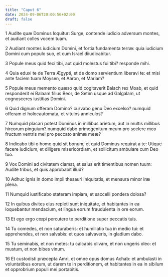 ```yaml
---
title: "Caput 6"
date: 2024-09-06T20:00:56+02:00
draft: false
---
```



1 Audite quæ Dominus loquitur: Surge, contende iudicio adversum montes, et audiant colles vocem tuam.

2 Audiant montes iudicium Domini, et fortia fundamenta terræ: quia iudicium Domini cum populo suo, et cum Israel diiudicabitur.

3 Popule meus quid feci tibi, aut quid molestus fui tibi? responde mihi.

4 Quia eduxi te de Terra Ægypti, et de domo servientium liberavi te: et misi ante faciem tuam Moysen, et Aaron, et Mariam?

5 Popule meus memento quæso quid cogitaverit Balach rex Moab, et quid responderit ei Balaam filius Beor, de Setim usque ad Galgalam, ut cognosceres iustitias Domini.

6 Quid dignum offeram Domino? curvabo genu Deo excelso? numquid offeram ei holocautomata, et vitulos anniculos?

7 Numquid placari potest Dominus in millibus arietum, aut in multis millibus hircorum pinguium? numquid dabo primogenitum meum pro scelere meo fructum ventris mei pro peccato animæ meæ?

8 Indicabo tibi o homo quid sit bonum, et quid Dominus requirat a te: Utique facere iudicium, et diligere misericordiam, et sollicitum ambulare cum Deo tuo.

9 Vox Domini ad civitatem clamat, et salus erit timentibus nomen tuum: Audite tribus, et quis approbabit illud?

10 Adhuc ignis in domo impii thesauri iniquitatis, et mensura minor iræ plena.

11 Numquid iustificabo stateram impiam, et saccelli pondera dolosa?

12 In quibus divites eius repleti sunt iniquitate, et habitantes in ea loquebantur mendacium, et lingua eorum fraudulenta in ore eorum.

13 Et ego ergo cœpi percutere te perditione super peccatis tuis.

14 Tu comedes, et non saturaberis: et humiliatio tua in medio tui: et apprehendes, et non salvabis: et quos salvaveris, in gladium dabo.

15 Tu seminabis, et non metes: tu calcabis olivam, et non ungeris oleo: et mustum, et non bibes vinum.

16 Et custodisti præcepta Amri, et omne opus domus Achab: et ambulasti in voluntatibus eorum, ut darem te in perditionem, et habitantes in ea in sibilum et opprobrium populi mei portabitis.

